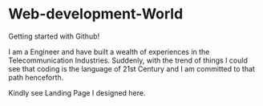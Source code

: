 # Web-development-World
Getting started with Github!

I am a Engineer and have built a wealth of experiences in the Telecommunication Industries.
Suddenly, with the trend of things I could see that coding is the language of 21st Century and I am committed to that path henceforth.

Kindly see Landing Page I designed here.
